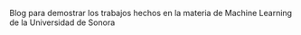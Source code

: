 Blog para demostrar los trabajos hechos en la materia de Machine Learning de la Universidad de Sonora
